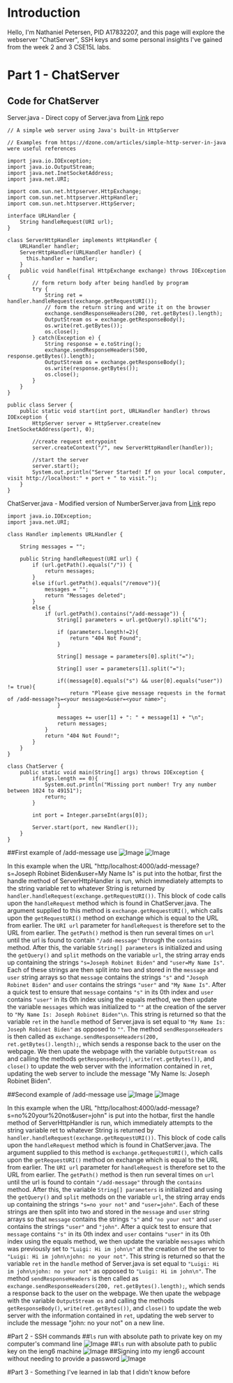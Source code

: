 # Introduction
Hello, I'm Nathaniel Petersen, PID A17832207, and this page will explore the webserver "ChatServer", SSH keys and some personal insights I've gained from the week 2 and 3 CSE15L labs.

# Part 1 - ChatServer
## Code for ChatServer

Server.java - Direct copy of Server.java from [Link](https://github.com/ucsd-cse15l-s24/wavelet) repo
```
// A simple web server using Java's built-in HttpServer

// Examples from https://dzone.com/articles/simple-http-server-in-java were useful references

import java.io.IOException;
import java.io.OutputStream;
import java.net.InetSocketAddress;
import java.net.URI;

import com.sun.net.httpserver.HttpExchange;
import com.sun.net.httpserver.HttpHandler;
import com.sun.net.httpserver.HttpServer;

interface URLHandler {
    String handleRequest(URI url);
}

class ServerHttpHandler implements HttpHandler {
    URLHandler handler;
    ServerHttpHandler(URLHandler handler) {
      this.handler = handler;
    }
    public void handle(final HttpExchange exchange) throws IOException {
        // form return body after being handled by program
        try {
            String ret = handler.handleRequest(exchange.getRequestURI());
            // form the return string and write it on the browser
            exchange.sendResponseHeaders(200, ret.getBytes().length);
            OutputStream os = exchange.getResponseBody();
            os.write(ret.getBytes());
            os.close();
        } catch(Exception e) {
            String response = e.toString();
            exchange.sendResponseHeaders(500, response.getBytes().length);
            OutputStream os = exchange.getResponseBody();
            os.write(response.getBytes());
            os.close();
        }
    }
}

public class Server {
    public static void start(int port, URLHandler handler) throws IOException {
        HttpServer server = HttpServer.create(new InetSocketAddress(port), 0);

        //create request entrypoint
        server.createContext("/", new ServerHttpHandler(handler));

        //start the server
        server.start();
        System.out.println("Server Started! If on your local computer, visit http://localhost:" + port + " to visit.");
    }
}
```

ChatServer.java - Modified version of NumberServer.java from [Link](https://github.com/ucsd-cse15l-s24/wavelet) repo
```
import java.io.IOException;
import java.net.URI;

class Handler implements URLHandler {
    
    String messages = "";

    public String handleRequest(URI url) {
        if (url.getPath().equals("/")) {
            return messages;
        }
        else if(url.getPath().equals("/remove")){
            messages = "";
            return "Messages deleted";
        } 
        else {
            if (url.getPath().contains("/add-message")) {
                String[] parameters = url.getQuery().split("&");

                if (parameters.length!=2){
                    return "404 Not Found";
                }

                String[] message = parameters[0].split("=");

                String[] user = parameters[1].split("=");

                if((message[0].equals("s") && user[0].equals("user")) != true){
                    return "Please give message requests in the format of /add-message?s=<your message>&user=<your name>";
                }

                messages += user[1] + ": " + message[1] + "\n";
                return messages;
            }
            return "404 Not Found!";
        }
    }
}

class ChatServer {
    public static void main(String[] args) throws IOException {
        if(args.length == 0){
            System.out.println("Missing port number! Try any number between 1024 to 49151");
            return;
        }

        int port = Integer.parseInt(args[0]);

        Server.start(port, new Handler());
    }
}
```

##First example of /add-message use
![Image](example2.jpg)
![Image](example1.jpg)

In this example when the URL "http/localhost:4000/add-message?s=Joseph Robinet Biden&user=My Name Is" is put into the hotbar, first the handle method of ServerHttpHandler is run, which immediately attempts to the string variable ret to whatever String is returned by `handler.handleRequest(exchange.getRequestURI())`. This block of code calls upon the `handleRequest` method which is found in ChatServer.java. The argument supplied to this method is `exchange.getRequestURI()`, which calls upon the `getRequestURI()` method on exchange which is equal to the URL from earlier. The `URI url` parameter for `handleRequest` is therefore set to the URL from earlier. The `getPath()` method is then run several times on `url` until the url is found to contain `"/add-message"` through the `contains` method. After this, the variable `String[] parameters` is initialized and using the `getQuery()` and `split` methods on the variable `url`, the string array ends up containing the strings `"s=Joseph Robinet Biden"` and `"user=My Name Is"`. Each of these strings are then split into two and stored in the `message` and `user` string arrays so that `message` contains the strings `"s"` and `"Joseph Robinet Biden"` and `user` contains the strings `"user"` and `"My Name Is"`. After a quick test to ensure that `message` contains `"s"` in its 0th index and `user` contains `"user"` in its 0th index using the equals method, we then update the variable `messages` which was initialized to `""` at the creation of the server to `"My Name Is: Joseph Robinet Biden"\n`. This string is returned so that the variable `ret` in the `handle` method of Server.java is set equal to `"My Name Is: Joseph Robinet Biden"` as opposed to `""`. The method `sendResponseHeaders` is then called as `exchange.sendResponseHeaders(200, ret.getBytes().length);`, which sends a response back to the user on the webpage. We then upate the webpage with the variable `OutputStream os` and calling the methods `getResponseBody()`, `write(ret.getBytes())`, and `close()` to update the web server with the information contained in `ret`, updating the web server to include the message "My Name Is: Joseph Robinet Biden".


##Second example of /add-message use
![Image](example3.jpg)
![Image](example4.jpg)

In this example when the URL "http/localhost:4000/add-message?s=no%20your%20not&user=john" is put into the hotbar, first the handle method of ServerHttpHandler is run, which immediately attempts to the string variable ret to whatever String is returned by `handler.handleRequest(exchange.getRequestURI())`. This block of code calls upon the `handleRequest` method which is found in ChatServer.java. The argument supplied to this method is `exchange.getRequestURI()`, which calls upon the `getRequestURI()` method on exchange which is equal to the URL from earlier. The `URI url` parameter for `handleRequest` is therefore set to the URL from earlier. The `getPath()` method is then run several times on `url` until the url is found to contain `"/add-message"` through the `contains` method. After this, the variable `String[] parameters` is initialized and using the `getQuery()` and `split` methods on the variable `url`, the string array ends up containing the strings `"s=no your not"` and `"user=john"`. Each of these strings are then split into two and stored in the `message` and `user` string arrays so that `message` contains the strings `"s"` and `"no your not"` and `user` contains the strings `"user"` and `"john"`. After a quick test to ensure that `message` contains `"s"` in its 0th index and `user` contains `"user"` in its 0th index using the equals method, we then update the variable `messages` which was previously set to `"Luigi: Hi im john\n"` at the creation of the server to `"Luigi: Hi im john\njohn: no your not"`. This string is returned so that the variable `ret` in the `handle` method of Server.java is set equal to `"Luigi: Hi im john\njohn: no your not"` as opposed to `"Luigi: Hi im john\n"`. The method `sendResponseHeaders` is then called as `exchange.sendResponseHeaders(200, ret.getBytes().length);`, which sends a response back to the user on the webpage. We then upate the webpage with the variable `OutputStream os` and calling the methods `getResponseBody()`, `write(ret.getBytes())`, and `close()` to update the web server with the information contained in `ret`, updating the web server to include the message "john: no your not" on a new line.

#Part 2 - SSH commands
##`ls` run with absolute path to private key on my computer's command line
![Image](example5.jpg)
##`ls` run with absolute path to public key on the ieng6 machine
![Image](example6.jpg)
##Signing into my ieng6 account without needing to provide a password
![Image](example7.jpg)

#Part 3 - Something I've learned in lab that I didn't know before




